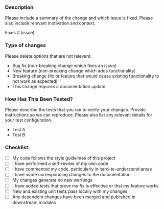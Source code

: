 ### Description

Please include a summary of the change and which issue is fixed. Please also include relevant motivation and context.

Fixes # (issue)

### Type of changes

Please delete options that are not relevant.

- Bug fix (non-breaking change which fixes an issue)
- New feature (non-breaking change which adds functionality)
- Breaking change (fix or feature that would cause existing functionality to not work as expected)
- This change requires a documentation update

### How Has This Been Tested?

Please describe the tests that you ran to verify your changes. Provide instructions so we can reproduce. Please also list any relevant details for your test configuration.

- Test A
- Test B

### Checklist:

- [ ] My code follows the style guidelines of this project
- [ ] I have performed a self-review of my own code
- [ ] I have commented my code, particularly in hard-to-understand areas
- [ ] I have made corresponding changes to the documentation
- [ ] My changes generate no new warnings
- [ ] I have added tests that prove my fix is effective or that my feature works
- [ ] New and existing unit tests pass locally with my changes
- [ ] Any dependent changes have been merged and published in downstream modules